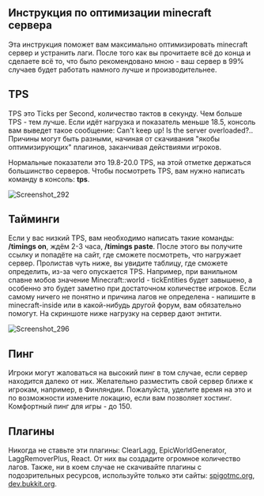 ## Инструкция по оптимизации minecraft сервера
Эта инструкция поможет вам максимально оптимизировать minecraft сервер и устранить лаги. После того как вы прочитаете всё до конца и сделаете всё то, что было рекомендовано мною - ваш сервер в 99% случаев будет работать намного лучше и производительнее.

## TPS 
TPS это Ticks per Second, количество тактов в секунду. Чем больше TPS - тем лучше. Если идёт нагрузка и показатель меньше 18.5, консоль вам выведет такое сообщение: Can't keep up! Is the server overloaded?.. Причины могут быть разными, начиная от скачивания "якобы оптимизирующих" плагинов, заканчивая действиями игроков.

Нормальные показатели это 19.8-20.0 TPS, на этой отметке держаться большинство серверов. Чтобы посмотреть TPS, вам нужно написать команду в консоль: **tps**.

![Screenshot_292](https://user-images.githubusercontent.com/74359983/122886104-56111c00-d348-11eb-8813-58fa7ffd1a46.png)

## Тайминги
Если у вас низкий TPS, вам необходимо написать такие команды: **/timings on**, ждём 2-3 часа, **/timings paste**. После этого вы получите ссылку и попадёте на сайт, где сможете посмотреть, что нагружает сервер. Пролистав чуть ниже, вы увидите таблицу, где сможете определить, из-за чего опускается TPS. Например, при ванильном спавне мобов значение Minecraft::world - tickEntities будет завышено, а особенно это будет заметно при достаточном количестве игроков. Если самому ничего не понятно и причина лагов не определена - напишите в minecraft-inside или в какой-нибудь другой форум, вам обязательно помогут. На скриншоте ниже нагрузку на сервер дают энтити.

![Screenshot_296](https://user-images.githubusercontent.com/74359983/122894014-81e3d000-d34f-11eb-9969-24a9674706a5.png)

## Пинг
Игроки могут жаловаться на высокий пинг в том случае, если сервер находится далеко от них. Желательно разместить свой сервер ближе к игрокам, например, в Финляндии. Пожалуйста, уделите время на это и по возможности измените локацию, если вам позволяет хостинг. Комфортный пинг для игры - до 150.

## Плагины

Никогда не ставьте эти плагины: ClearLagg, EpicWorldGenerator, LaggRemoverPlus, React. От них вы создадите огромное количество лагов. Также, ни в коем случае не скачивайте плагины с подозрительных ресурсов, используйте только эти сайты: [spigotmc.org](https://www.spigotmc.org/), [dev.bukkit.org](https://dev.bukkit.org/).
